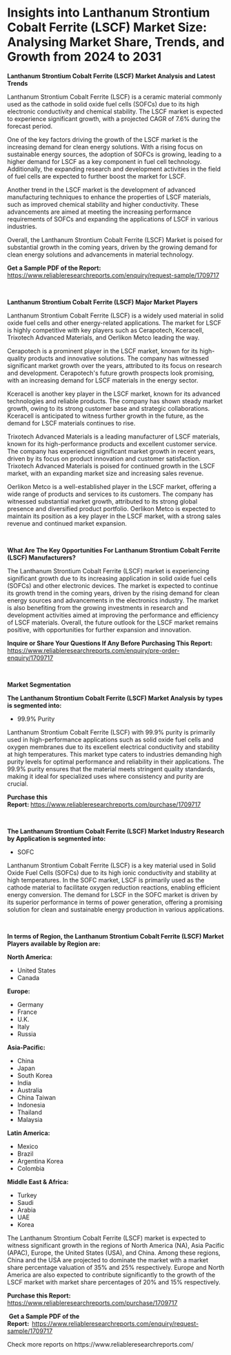 <p><h1>Insights into Lanthanum Strontium Cobalt Ferrite (LSCF) Market Size: Analysing Market Share, Trends, and Growth from 2024 to 2031</h1></p><p><strong>Lanthanum Strontium Cobalt Ferrite (LSCF) Market Analysis and Latest Trends</strong></p>
<p><p>Lanthanum Strontium Cobalt Ferrite (LSCF) is a ceramic material commonly used as the cathode in solid oxide fuel cells (SOFCs) due to its high electronic conductivity and chemical stability. The LSCF market is expected to experience significant growth, with a projected CAGR of 7.6% during the forecast period.</p><p>One of the key factors driving the growth of the LSCF market is the increasing demand for clean energy solutions. With a rising focus on sustainable energy sources, the adoption of SOFCs is growing, leading to a higher demand for LSCF as a key component in fuel cell technology. Additionally, the expanding research and development activities in the field of fuel cells are expected to further boost the market for LSCF.</p><p>Another trend in the LSCF market is the development of advanced manufacturing techniques to enhance the properties of LSCF materials, such as improved chemical stability and higher conductivity. These advancements are aimed at meeting the increasing performance requirements of SOFCs and expanding the applications of LSCF in various industries.</p><p>Overall, the Lanthanum Strontium Cobalt Ferrite (LSCF) Market is poised for substantial growth in the coming years, driven by the growing demand for clean energy solutions and advancements in material technology.</p></p>
<p><strong>Get a Sample PDF of the Report:&nbsp;</strong> <a href="https://www.reliableresearchreports.com/enquiry/request-sample/1709717">https://www.reliableresearchreports.com/enquiry/request-sample/1709717</a></p>
<p>&nbsp;</p>
<p><strong>Lanthanum Strontium Cobalt Ferrite (LSCF) Major Market Players</strong></p>
<p><p>Lanthanum Strontium Cobalt Ferrite (LSCF) is a widely used material in solid oxide fuel cells and other energy-related applications. The market for LSCF is highly competitive with key players such as Cerapotech, Kceracell, Trixotech Advanced Materials, and Oerlikon Metco leading the way.</p><p>Cerapotech is a prominent player in the LSCF market, known for its high-quality products and innovative solutions. The company has witnessed significant market growth over the years, attributed to its focus on research and development. Cerapotech's future growth prospects look promising, with an increasing demand for LSCF materials in the energy sector.</p><p>Kceracell is another key player in the LSCF market, known for its advanced technologies and reliable products. The company has shown steady market growth, owing to its strong customer base and strategic collaborations. Kceracell is anticipated to witness further growth in the future, as the demand for LSCF materials continues to rise.</p><p>Trixotech Advanced Materials is a leading manufacturer of LSCF materials, known for its high-performance products and excellent customer service. The company has experienced significant market growth in recent years, driven by its focus on product innovation and customer satisfaction. Trixotech Advanced Materials is poised for continued growth in the LSCF market, with an expanding market size and increasing sales revenue.</p><p>Oerlikon Metco is a well-established player in the LSCF market, offering a wide range of products and services to its customers. The company has witnessed substantial market growth, attributed to its strong global presence and diversified product portfolio. Oerlikon Metco is expected to maintain its position as a key player in the LSCF market, with a strong sales revenue and continued market expansion.</p></p>
<p>&nbsp;</p>
<p><strong>What Are The Key Opportunities For Lanthanum Strontium Cobalt Ferrite (LSCF) Manufacturers?</strong></p>
<p><p>The Lanthanum Strontium Cobalt Ferrite (LSCF) market is experiencing significant growth due to its increasing application in solid oxide fuel cells (SOFCs) and other electronic devices. The market is expected to continue its growth trend in the coming years, driven by the rising demand for clean energy sources and advancements in the electronics industry. The market is also benefiting from the growing investments in research and development activities aimed at improving the performance and efficiency of LSCF materials. Overall, the future outlook for the LSCF market remains positive, with opportunities for further expansion and innovation.</p></p>
<p><strong>Inquire or Share Your Questions If Any Before Purchasing This Report:</strong> <a href="https://www.reliableresearchreports.com/enquiry/pre-order-enquiry/1709717">https://www.reliableresearchreports.com/enquiry/pre-order-enquiry/1709717</a></p>
<p>&nbsp;</p>
<p><strong>Market Segmentation</strong></p>
<p><strong>The Lanthanum Strontium Cobalt Ferrite (LSCF) Market Analysis by types is segmented into:</strong></p>
<p><ul><li>99.9% Purity</li></ul></p>
<p><p>Lanthanum Strontium Cobalt Ferrite (LSCF) with 99.9% purity is primarily used in high-performance applications such as solid oxide fuel cells and oxygen membranes due to its excellent electrical conductivity and stability at high temperatures. This market type caters to industries demanding high purity levels for optimal performance and reliability in their applications. The 99.9% purity ensures that the material meets stringent quality standards, making it ideal for specialized uses where consistency and purity are crucial.</p></p>
<p><strong>Purchase this Report:&nbsp;</strong><a href="https://www.reliableresearchreports.com/purchase/1709717">https://www.reliableresearchreports.com/purchase/1709717</a></p>
<p>&nbsp;</p>
<p><strong>The Lanthanum Strontium Cobalt Ferrite (LSCF) Market Industry Research by Application is segmented into:</strong></p>
<p><ul><li>SOFC</li></ul></p>
<p><p>Lanthanum Strontium Cobalt Ferrite (LSCF) is a key material used in Solid Oxide Fuel Cells (SOFCs) due to its high ionic conductivity and stability at high temperatures. In the SOFC market, LSCF is primarily used as the cathode material to facilitate oxygen reduction reactions, enabling efficient energy conversion. The demand for LSCF in the SOFC market is driven by its superior performance in terms of power generation, offering a promising solution for clean and sustainable energy production in various applications.</p></p>
<p>&nbsp;</p>
<p><strong>In terms of Region, the Lanthanum Strontium Cobalt Ferrite (LSCF) Market Players available by Region are:</strong></p>
<p>
    <p> <strong> North America: </strong>
        <ul>
            <li>United States</li>
            <li>Canada</li>
        </ul>
        </p> 
    <p> <strong> Europe: </strong>
        <ul>
            <li>Germany</li>
            <li>France</li>
            <li>U.K.</li>
            <li>Italy</li>
            <li>Russia</li>
        </ul>
        </p> 
    <p> <strong> Asia-Pacific: </strong>
        <ul>
            <li>China</li>
            <li>Japan</li>
            <li>South Korea</li>
            <li>India</li>
            <li>Australia</li>
            <li>China Taiwan</li>
            <li>Indonesia</li>
            <li>Thailand</li>
            <li>Malaysia</li>
        </ul>
        </p> 
    <p> <strong> Latin America: </strong>
        <ul>
            <li>Mexico</li>
            <li>Brazil</li>
            <li>Argentina Korea</li>
            <li>Colombia</li>
        </ul>
        </p> 
    <p> <strong> Middle East & Africa: </strong>
        <ul>
            <li>Turkey</li>
            <li>Saudi</li>
            <li>Arabia</li>
            <li>UAE</li>
            <li>Korea</li>
        </ul>
    </p>
    </p>
<p><p>The Lanthanum Strontium Cobalt Ferrite (LSCF) market is expected to witness significant growth in the regions of North America (NA), Asia Pacific (APAC), Europe, the United States (USA), and China. Among these regions, China and the USA are projected to dominate the market with a market share percentage valuation of 35% and 25% respectively. Europe and North America are also expected to contribute significantly to the growth of the LSCF market with market share percentages of 20% and 15% respectively.</p></p>
<p><strong>Purchase this Report: </strong><a href="https://www.reliableresearchreports.com/purchase/1709717">https://www.reliableresearchreports.com/purchase/1709717</a></p>
<p>&nbsp;<strong>Get a Sample PDF of the Report:&nbsp;&nbsp;</strong><a href="https://www.reliableresearchreports.com/enquiry/request-sample/1709717">https://www.reliableresearchreports.com/enquiry/request-sample/1709717</a></p>
<p><strong></strong></p>
<p>Check more reports on https://www.reliableresearchreports.com/</p>